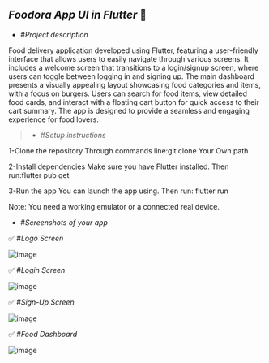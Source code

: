
## *Foodora App UI in Flutter* 🍔


 - #*Project description* 

Food delivery application developed using Flutter, featuring a user-friendly interface that allows users to easily navigate through various screens. It includes a welcome screen that transitions to a login/signup screen, where users can toggle between logging in and signing up. The main dashboard presents a visually appealing layout showcasing food categories and items, with a focus on burgers. Users can search for food items, view detailed food cards, and interact with a floating cart button for quick access to their cart summary. The app is designed to provide a seamless and engaging experience for food lovers.



> - #*Setup instructions*

1-Clone the repository Through commands line:git clone Your Own path

2-Install dependencies Make sure you have Flutter installed. Then run:flutter pub get

3-Run the app You can launch the app using. Then run: flutter run

Note: You need a working emulator or a connected real device.


 - #*Screenshots of your app*



✅ #*Logo Screen*

![image](https://github.com/user-attachments/assets/beb4afc2-ae79-4e70-acc2-09a013ea814b)



✅ #*Login Screen*

![image](https://github.com/user-attachments/assets/29d3ce86-5d47-4517-9f87-f61ad703ad3a)



✅ #*Sign-Up Screen*

![image](https://github.com/user-attachments/assets/1cc8e78e-61d2-4084-8728-39cd7875e4d5)



✅ #*Food Dashboard*

![image](https://github.com/user-attachments/assets/dffdd0de-2eba-4639-ac56-f60ff43ef6c9)





